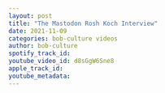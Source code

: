 ```yaml
---
layout: post
title: "The Mastodon Rosh Koch Interview"
date: 2021-11-09
categories: bob-culture videos
author: bob-culture
spotify_track_id: 
youtube_video_id: d8sGgW6Sne8
apple_track_id: 
youtube_metadata: 
---
```

